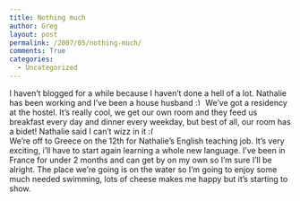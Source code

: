```yaml
---
title: Nothing much
author: Greg
layout: post
permalink: /2007/05/nothing-much/
comments: True
categories:
  - Uncategorized
---
```

I haven&#8217;t blogged for a while because I haven&#8217;t done a hell of a lot. Nathalie has been working and I&#8217;ve been a house husband <img src="http://gregology.net/wp-includes/images/smilies/simple-smile.png" alt=":)" class="wp-smiley" style="height: 1em; max-height: 1em;" /> We&#8217;ve got a residency at the hostel. It&#8217;s really cool, we get our own room and they feed us breakfast every day and dinner every weekday, but best of all, our room has a bidet! Nathalie said I can&#8217;t wizz in it <img src="http://gregology.net/wp-includes/images/smilies/frownie.png" alt=":(" class="wp-smiley" style="height: 1em; max-height: 1em;" />  
We&#8217;re off to Greece on the 12th for Nathalie&#8217;s English teaching job. It&#8217;s very exciting, i&#8217;ll have to start again learning a whole new language. I&#8217;ve been in France for under 2 months and can get by on my own so I&#8217;m sure I&#8217;ll be alright. The place we&#8217;re going is on the water so I&#8217;m going to enjoy some much needed swimming, lots of cheese makes me happy but it&#8217;s starting to show.